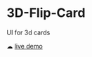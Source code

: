 # 3D-Flip-Card
UI for 3d cards



☁ [live demo](https://saaud1.github.io/FLIP_CARD/Flipping/index.html)
